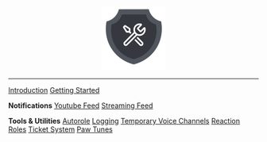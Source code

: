 <div style="text-align:center">
  <img src="assets/images/GuardingPaw.png" alt="GuardingPaw" width="128" height="128">
</div>

----

[Introduction](home.md)
[Getting Started](getting-started.md)

**Notifications**
[Youtube Feed](notifications-and-feeds/youtube-feed.md)
[Streaming Feed](notifications-and-feeds/streaming-feed.md)

**Tools & Utilities**
[Autorole](tools-and-utilities/autorole.md)
[Logging](tools-and-utilities/logging.md)
[Temporary Voice Channels](tools-and-utilities/temporary-voice-channels.md)
[Reaction Roles](tools-and-utilities/reaction-roles.md)
[Ticket System](tools-and-utilities/ticket-system.md)
[Paw Tunes](tools-and-utilities/paw-tunes.md)